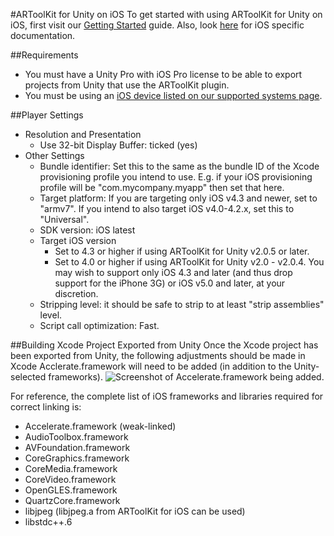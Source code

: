 #ARToolKit for Unity on iOS
To get started with using ARToolKit for Unity on iOS, first visit our [Getting Started][unity_getting_started] guide. Also, look [here][ios_about] for iOS specific documentation.

##Requirements

-   You must have a Unity Pro with iOS Pro license to be able to export projects from Unity that use the ARToolKit plugin.
-   You must be using an [iOS device listed on our supported systems page][ios_supported_systems].

##Player Settings

-   Resolution and Presentation
    -   Use 32-bit Display Buffer: ticked (yes)
-   Other Settings
    -   Bundle identifier: Set this to the same as the bundle ID of the Xcode provisioning profile you intend to use. E.g. if your iOS provisioning profile will be "com.mycompany.myapp" then set that here.
    -   Target platform: If you are targeting only iOS v4.3 and newer, set to "armv7". If you intend to also target iOS v4.0-4.2.x, set this to "Universal".
    -   SDK version: iOS latest
    -   Target iOS version
        -   Set to 4.3 or higher if using ARToolKit for Unity v2.0.5 or later.
        -   Set to 4.0 or higher if using ARToolKit for Unity v2.0 - v2.0.4. You may wish to support only iOS 4.3 and later (and thus drop support for the iPhone 3G) or iOS v5.0 and later, at your discretion.
    -   Stripping level: it should be safe to strip to at least "strip assemblies" level.
    -   Script call optimization: Fast.

##Building Xcode Project Exported from Unity
Once the Xcode project has been exported from Unity, the following adjustments should be made in Xcode Acclerate.framework will need to be added (in addition to the Unity-selected frameworks).
![Screenshot of Accelerate.framework being added.][accelerate_screenshot]

For reference, the complete list of iOS frameworks and libraries required for correct linking is:

-   Accelerate.framework (weak-linked)
-   AudioToolbox.framework
-   AVFoundation.framework
-   CoreGraphics.framework
-   CoreMedia.framework
-   CoreVideo.framework
-   OpenGLES.framework
-   QuartzCore.framework
-   libjpeg (libjpeg.a from ARToolKit for iOS can be used)
-   libstdc++.6

[ios_about]: 5_iOS:ios_about
[ios_supported_systems]: 5_iOS:ios_supported_systems
[unity_getting_started]: 6_Unity:unity_getting_started

[accelerate_screenshot]: :unity_ios_-_add_accelerate.framework.png
